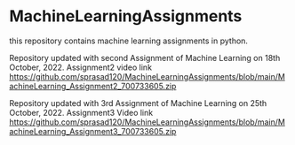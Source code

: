 # MachineLearningAssignments
this repository contains machine learning assignments in python.

Repository updated with second Assignment of Machine Learning on 18th October, 2022.
Assignment2 video link https://github.com/sprasad120/MachineLearningAssignments/blob/main/MachineLearning_Assignment2_700733605.zip

Repository updated with 3rd Assignment of Machine Learning on 25th October, 2022.
Assignment3 Video link https://github.com/sprasad120/MachineLearningAssignments/blob/main/MachineLearning_Assignment3_700733605.zip
